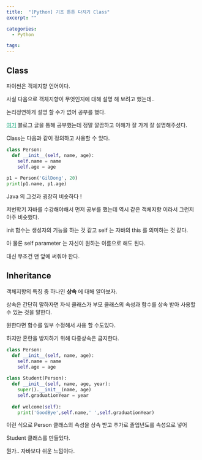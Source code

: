 ```yaml
---
title:  "[Python] 기초 튼튼 다지기 Class"
excerpt: ""

categories:
  - Python

tags:
---
```


## Class

파이썬은 객체지향 언어이다.

사실 다음으로 객체지향이 무엇인지에 대해 설명 해 보려고 했는데..

논리정연하게 설명 할 수가 없어 공부를 했다.

<a href="https://jeong-pro.tistory.com/95" style="color:#0FA678" >여기</a> 블로그 글을 통해 공부했는데 정말 깔끔하고 이해가 잘 가게 잘 설명해주셨다.

Class는 다음과 같이 정의하고 사용할 수 있다.

```python
class Person:
  def __init__(self, name, age):
    self.name = name
    self.age = age
    
p1 = Person('GilDong', 20)
print(p1.name, p1.age)
```

Java 의 그것과 굉장히 비슷하다 !

저번학기 자바를 수강해야해서 먼저 공부를 했는데 역시 같은 객체지향 이라서 그런지 아주 비슷했다.

init 함수는 생성자의 기능을 하는 것 같고 self 는 자바의 this 를 의미하는 것 같다.

아 물론 self parameter 는 자신이 원하는 이름으로 해도 된다.

대신 무조건 맨 앞에 써줘야 한다.

## Inheritance

객체지향의 특징 중 하나인 **상속** 에 대해 알아보자.

상속은 간단히 말하자면 자식 클래스가 부모 클래스의 속성과 함수를 상속 받아 사용할 수 있는 것을 말한다.

원한다면 함수를 일부 수정해서 사용 할 수도있다.

하지만 혼란을 방지하기 위해 다중상속은 금지한다.

```python
class Person:
  def __init__(self, name, age):
    self.name = name
    self.age = age
    
class Student(Person):
  def __init__(self, name, age, year):
    super().__init__(name, age)
    self.graduationYear = year
    
  def welcome(self):
    print('GoodBye',self.name,' ',self.graduationYear)
```

이런 식으로 Person 클래스의 속성을 상속 받고 추가로 졸업년도를 속성으로 넣어

Student 클래스를 만들었다.

뭔가.. 자바보다 쉬운 느낌이다.